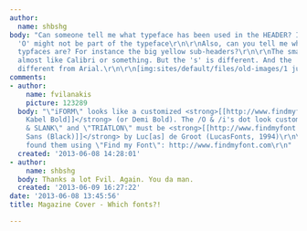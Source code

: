 ```yaml
---
author:
  name: shbshg
body: "Can someone tell me what typeface has been used in the HEADER? I think the
  'O' might not be part of the typeface\r\n\r\nAlso, can you tell me what the others
  typfaces are? For instance the big yellow sub-headers?\r\n\r\nThe small type looks
  almost like Calibri or something. But the 's' is different. And the 's' ad 'c' are
  different from Arial.\r\n\r\n[img:sites/default/files/old-images/1 juni 2012_5145.jpg]"
comments:
- author:
    name: fvilanakis
    picture: 123289
  body: "\"iFORM\" looks like a customized <strong>[[http://www.findmyfont.com/index.php/fonts/font-preview?fset=Linotype&ffam=ITC%20Kabel%20Std%20-%20Demi%20Bold&fid=b4335884e594abd962d12cd7776f76bc&fsize=60&text=iFORM&fit=1|ITC
    Kabel Bold]]</strong> (or Demi Bold). The /O & /i's dot look customized.\r\n\r\n\"SUND
    & SLANK\" and \"TRIATLON\" must be <strong>[[http://www.findmyfont.com/index.php/fonts/font-preview?fset=FontShop&ffam=TheSans%20-%20Black&fid=9c1ee4b9532ac3761eab093972f4cde9&fsize=60&text=SUND%20%26%20SLANK%20TRIATLON&wrap=2|The
    Sans (Black)]]</strong> by Luc[as] de Groot (LucasFonts, 1994)\r\n\r\n------------------\r\nI
    found them using \"Find my Font\": http://www.findmyfont.com\r\n"
  created: '2013-06-08 14:28:01'
- author:
    name: shbshg
  body: Thanks a lot Fvil. Again. You da man.
  created: '2013-06-09 16:27:22'
date: '2013-06-08 13:45:56'
title: Magazine Cover - Which fonts?!

---
```

